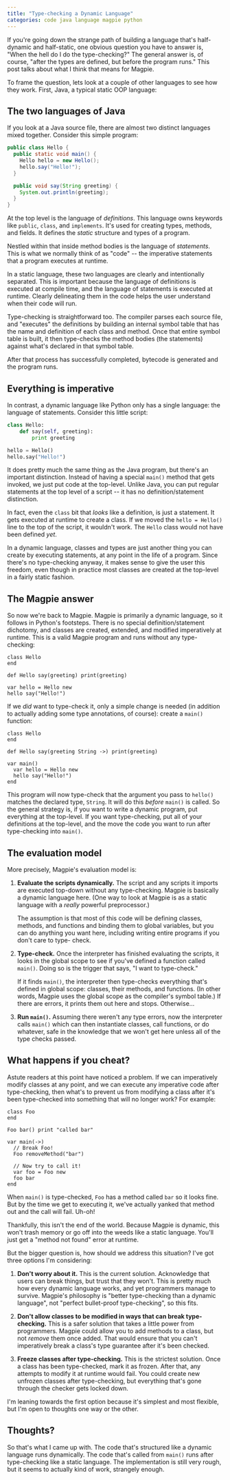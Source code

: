 ```yaml
---
title: "Type-checking a Dynamic Language"
categories: code java language magpie python
---
```


If you're going down the strange path of building a language that's half-
dynamic and half-static, one obvious question you have to answer is, "When the
hell do I do the type-checking?" The general answer is, of course, "after the
types are defined, but before the program runs." This post talks about what I
think that means for Magpie.

To frame the question, lets look at a couple of other languages to see how they
work. First, Java, a typical static OOP language:

## The two languages of Java

If you look at a Java source file, there are almost two distinct languages mixed
together. Consider this simple program:

```java
public class Hello {
  public static void main() {
    Hello hello = new Hello();
    hello.say("Hello!");
  }

  public void say(String greeting) {
    System.out.println(greeting);
  }
}
```

At the top level is the language of *definitions*. This language owns keywords
like `public`, `class`, and `implements`. It's used for creating types, methods,
and fields. It defines the *static* structure and types of a program.

Nestled within that inside method bodies is the language of *statements*. This
is what we normally think of as "code" -- the imperative statements that a
program executes at runtime.

In a static language, these two languages are clearly and intentionally
separated. This is important because the language of definitions is executed at
compile time, and the language of statements is executed at runtime. Clearly
delineating them in the code helps the user understand when their code will run.

Type-checking is straightforward too. The compiler parses each source file, and
"executes" the definitions by building an internal symbol table that has the
name and definition of each class and method. Once that entire symbol table is
built, it then type-checks the method bodies (the statements) against what's
declared in that symbol table.

After that process has successfully completed, bytecode is generated and the
program runs.

## Everything is imperative

In contrast, a dynamic language like Python only has a single language: the
language of statements. Consider this little script:

```python
class Hello:
    def say(self, greeting):
        print greeting

hello = Hello()
hello.say("Hello!")
```

It does pretty much the same thing as the Java program, but there's an important
distinction. Instead of having a special `main()` method that gets invoked, we
just put code at the top-level. Unlike Java, you can put regular statements at
the top level of a script -- it has no definition/statement distinction.

In fact, even the `class` bit that *looks* like a definition, is just a
statement. It gets executed at runtime to create a class. If we moved the `hello
= Hello()` line to the top of the script, it wouldn't work. The `Hello` class
would not have been defined *yet*.

In a dynamic language, classes and types are just another thing you can create
by executing statements, at any point in the life of a program. Since there's no
type-checking anyway, it makes sense to give the user this freedom, even though
in practice most classes are created at the top-level in a fairly static
fashion.

## The Magpie answer

So now we're back to Magpie. Magpie is primarily a dynamic language, so it
follows in Python's footsteps. There is no special definition/statement
dichotomy, and classes are created, extended, and modified imperatively at
runtime. This is a valid Magpie program and runs without any type-checking:

```magpie
class Hello
end

def Hello say(greeting) print(greeting)

var hello = Hello new
hello say("Hello!")
```

If we *did* want to type-check it, only a simple change is needed (in addition
to actually adding some type annotations, of course): create a `main()`
function:

```magpie
class Hello
end

def Hello say(greeting String ->) print(greeting)

var main()
  var hello = Hello new
  hello say("Hello!")
end
```

This program will now type-check that the argument you pass to `hello()` matches
the declared type, `String`. It will do this *before* `main()` is called. So the
general strategy is, if you want to write a dynamic program, put everything at
the top-level. If you want type-checking, put all of your definitions at the
top-level, and the move the code you want to run after type-checking into
`main()`.

## The evaluation model

More precisely, Magpie's evaluation model is:

1.  **Evaluate the scripts dynamically.** The script and any scripts it imports
    are executed top-down without any type-checking. Magpie is basically a
    dynamic language here. (One way to look at Magpie is as a static language
    with a *really* powerful preprocessor.)

    The assumption is that most of this code will be defining classes, methods,
    and functions and binding them to global variables, but you can do anything
    you want here, including writing entire programs if you don't care to type-
    check.

2.  **Type-check.** Once the interpreter has finished evaluating the scripts, it
    looks in the global scope to see if you've defined a function called
    `main()`. Doing so is the trigger that says, "I want to type-check."

    If it finds `main()`, the interpreter then type-checks everything that's
    defined in global scope: classes, their methods, and functions. (In other
    words, Magpie uses the global scope as the compiler's symbol table.) If
    there are errors, it prints them out here and stops. Otherwise...

3.  **Run `main()`.** Assuming there weren't any type errors, now the
    interpreter calls `main()` which can then instantiate classes, call
    functions, or do whatever, safe in the knowledge that we won't get here
    unless all of the type checks passed.

## What happens if you cheat?

Astute readers at this point have noticed a problem. If we can imperatively
modify classes at any point, and we can execute any imperative code after
type-checking, then what's to prevent us from modifying a class after it's been
type-checked into something that will no longer work? For example:

```magpie
class Foo
end

Foo bar() print "called bar"

var main(->)
  // Break Foo!
  Foo removeMethod("bar")

  // Now try to call it!
  var foo = Foo new
  foo bar
end
```

When `main()` is type-checked, `Foo` has a method called `bar` so it looks
fine. But by the time we get to executing it, we've actually yanked that
method out and the call will fail. Uh-oh!

Thankfully, this isn't the end of the world. Because Magpie is dynamic, this
won't trash memory or go off into the weeds like a static language. You'll
just get a "method not found" error at runtime.

But the bigger question is, how should we address this situation? I've got
three options I'm considering:

1.  **Don't worry about it.** This is the current solution. Acknowledge that
    users can break things, but trust that they won't. This is pretty much how
    every dynamic language works, and yet programmers manage to survive.
    Magpie's philosophy is "better type-checking than a dynamic language", not
    "perfect bullet-proof type-checking", so this fits.

2.  **Don't allow classes to be modified in ways that can break type-checking.**
    This is a safer solution that takes a little power from programmers. Magpie
    could allow you to add methods to a class, but not *remove* them once added.
    That would ensure that you can't imperatively break a class's type guarantee
    after it's been checked.

3.  **Freeze classes after type-checking.** This is the strictest solution. Once
    a class has been type-checked, mark it as frozen. After that, any attempts
    to modify it at runtime would fail. You could create new unfrozen classes
    after type-checking, but everything that's gone through the checker gets
    locked down.

I'm leaning towards the first option because it's simplest and most flexible,
but I'm open to thoughts one way or the other.

## Thoughts?

So that's what I came up with. The code that's structured like a dynamic
language runs dynamically. The code that's called from `main()` runs after
type-checking like a static language. The implementation is still very rough,
but it seems to actually kind of work, strangely enough.
